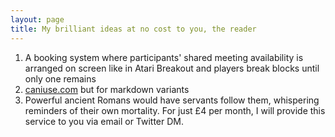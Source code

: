 ```yaml
---
layout: page
title: My brilliant ideas at no cost to you, the reader
---
```


1. A booking system where participants' shared meeting availability is arranged on screen like in Atari Breakout and players break blocks until only one remains
2. [caniuse.com](https://caniuse.com) but for markdown variants
3. Powerful ancient Romans would have servants follow them, whispering reminders of their own mortality. For just £4 per month, I will provide this service to you via email or Twitter DM.
